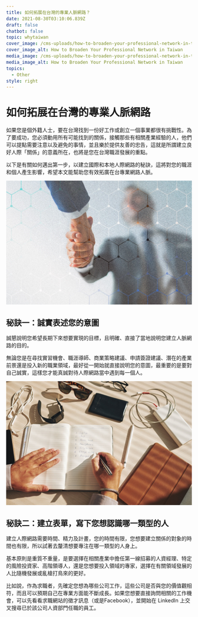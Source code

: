 ```yaml
---
title: 如何拓展在台灣的專業人脈網路？
date: 2021-08-30T03:10:06.839Z
draft: false
chatbot: false
topic: whytaiwan
cover_image: /cms-uploads/how-to-broaden-your-professional-network-in-taiwan-1.jpg
cover_image_alt: How to Broaden Your Professional Network in Taiwan
media_image: /cms-uploads/how-to-broaden-your-professional-network-in-taiwan-1.jpg
media_image_alt: How to Broaden Your Professional Network in Taiwan
topics:
  - Other
style: right
---
```

# 如何拓展在台灣的專業人脈網路

如果您是個外籍人士，要在台灣找到一份好工作或創立一個事業都很有挑戰性。為了要成功，您必須動用所有可能找到的關係，接觸那些有相關產業經驗的人，他們可以提點需要注意以及避免的事情，並且樂於提供友善的忠告，這就是所謂建立良好人際「關係」的意義所在，也將是您在台灣職涯發展的重點。

以下是有關如何邁出第一步，以建立國際和本地人際網路的秘訣，這將對您的職涯和個人產生影響，希望本文能幫助您有效拓廣在台專業網路人脈。

![How to Broaden Your Professional Network in Taiwan-2](/cms-uploads/how-to-broaden-your-professional-network-in-taiwan-2.jpg)

## 秘訣一：誠實表述您的意圖

誠懇說明您希望長期下來想要實現的目標，且明確、直接了當地說明您建立人脈網路的目的。

無論您是在尋找實習機會、職涯導師、商業策略建議、申請簽證建議、潛在的產業前景還是投入新的職業領域，最好從一開始就直接說明您的意圖，最重要的是要對自己誠實，這樣您才能真誠對待人際網路當中遇到每一個人。

![How to Broaden Your Professional Network in Taiwan-3](/cms-uploads/how-to-broaden-your-professional-network-in-taiwan-3.jpg)

## 秘訣二：建立表單，寫下您想認識哪一類型的人

建立人際網路需要時間、精力及計畫，您的時間有限，您想要建立關係的對象的時間也有限，所以試著去釐清想要專注在哪一類型的人身上。

基本原則是重質不重量，是要選擇在相關產業中擔任第一線招募的人資經理、特定的風險投資家、高階領導人，還是您想要投入領域的專家，選擇在有關領域發展的人比隨機發展或亂槍打鳥來的更好。

比如說，作為求職者，先確定您想為哪些公司工作，這些公司是否與您的價值觀相符，而且可以預期自己在專業方面能不斷成長。如果您想要直接詢問相關的工作機會，可以先看看求職網站的徵才訊息（或是Facebook），並開始在 LinkedIn 上交叉搜尋已於該公司人資部門任職的員工。